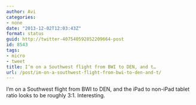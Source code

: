 ```yaml
---
author: Avi
categories:
- none
date: "2013-12-02T12:03:43Z"
format: status
guid: http://twitter-407540592852209664-post
id: 8543
tags:
- micro
- tweet
title: I’m on a Southwest flight from BWI to DEN, and t…
url: /post/im-on-a-southwest-flight-from-bwi-to-den-and-t/
---
```

I’m on a Southwest flight from BWI to DEN, and the iPad to non-iPad tablet ratio looks to be roughly 3:1. Interesting.